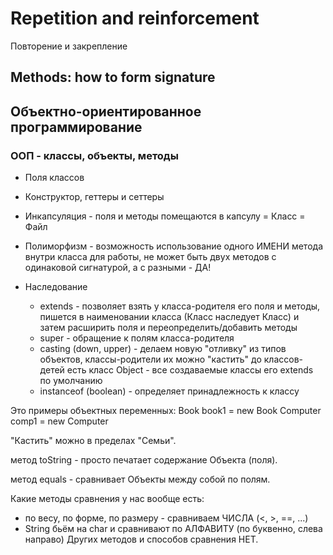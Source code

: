 
# Repetition and reinforcement
Повторение и закрепление

## Methods: how to form signature

## Объектно-ориентированное программирование

### ООП - классы, объекты, методы

* Поля классов

* Конструктор, геттеры и сеттеры
     
* Инкапсуляция - поля и методы помещаются в капсулу = Класс = Файл
   
* Полиморфизм - возможность использование одного ИМЕНИ метода внутри класса для работы, 
не может быть двух методов с одинаковой сигнатурой, а с разными - ДА!
   
* Наследование
    - extends - позволяет взять у класса-родителя его поля и методы, пишется в 
  наименовании класса (Класс наследует Класс) и затем расширить поля и переопределить/добавить
  методы
    - super - обращение к полям класса-родителя
    - casting (down, upper) - делаем новую "отливку" из типов объектов, 
  классы-родители их можно "кастить" до классов-детей 
  есть класс Object - все создаваемые классы его extends по умолчанию
    - instanceof (boolean) - определяет принадлежность к классу

Это примеры объектных переменных: 
Book book1 = new Book
Computer comp1 = new Computer 

"Кастить" можно в пределах "Семьи".

метод toString - просто печатает содержание Объекта (поля).

метод equals - сравнивает Объекты между собой по полям.

Какие методы сравнения у нас вообще есть:
- по весу, по форме, по размеру - сравниваем ЧИСЛА (<, >, ==, ...)
- String бьём на char и сравнивают по АЛФАВИТУ (по буквенно, слева направо)
Других методов и способов сравнения НЕТ.




